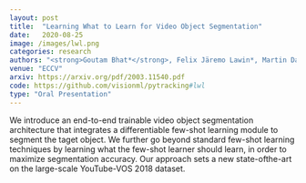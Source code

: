 ```yaml
---
layout: post
title:  "Learning What to Learn for Video Object Segmentation"
date:   2020-08-25
image: /images/lwl.png
categories: research
authors: "<strong>Goutam Bhat*</strong>, Felix Järemo Lawin*, Martin Danelljan, Andreas Robinson, Michael Felsberg, Luc Van Gool, Radu Timofte"
venue: "ECCV"
arxiv: https://arxiv.org/pdf/2003.11540.pdf
code: https://github.com/visionml/pytracking#lwl
type: "Oral Presentation"
---
```


We introduce an end-to-end trainable video object segmentation architecture that integrates a differentiable few-shot learning module to segment the taget object. We further go beyond standard few-shot learning techniques by learning what the few-shot learner should learn, in order to maximize segmentation accuracy. Our approach sets a new state-ofthe-art on the large-scale YouTube-VOS 2018 dataset.
